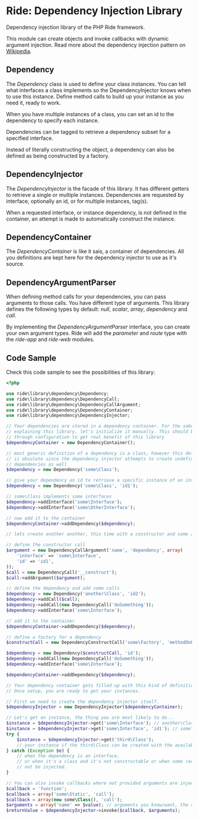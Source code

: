 # Ride: Dependency Injection Library

Dependency injection library of the PHP Ride framework.

This module can create objects and invoke callbacks with dynamic argument injection.
Read more about the dependency injection pattern on [Wikipedia](https://en.wikipedia.org/wiki/Dependency_injection).

## Dependency

The _Dependency_ class is used to define your class instances. 
You can tell what interfaces a class implements so the DependencyInjector knows when to use this instance.
Define method calls to build up your instance as you need it, ready to work.

When you have multiple instances of a class, you can set an id to the dependency to specify each instance.

Dependencies can be tagged to retrieve a dependency subset for a specified interface.

Instead of literally constructing the object, a dependency can also be defined as being constructed by a factory.

## DependencyInjector

The _DependencyInjector_ is the facade of this library.
It has different getters to retrieve a single or multiple instances.
Dependencies are requested by interface, optionally an id, or for multiple instances, tag(s).

When a requested interface, or instance dependency, is not defined in the container, an attempt is made to automatically construct the instance.

## DependencyContainer

The _DependencyContainer_ is like it sais, a container of dependencies.
All you definitions are kept here for the dependency injector to use as it's source.

## DependencyArgumentParser

When defining method calls for your dependencies, you can pass arguments to those calls.
You have different type of arguments.
This library defines the following types by default: _null_, _scalar_, _array_, _dependency_ and _call_.

By implementing the _DependencyArgumentParser_ interface, you can create your own argument types.
Ride will add the _parameter_ and _route_ type with the _ride-app_ and _ride-web_ modules.

## Code Sample

Check this code sample to see the possibilities of this library:

```php
<?php

use ride\library\dependency\Dependency;
use ride\library\dependency\DependencyCall;
use ride\library\dependency\DependencyCallArgument;
use ride\library\dependency\DependencyContainer;
use ride\library\dependency\DependencyInjector;

// Your dependencies are stored in a dependency container. For the sake of
// explaining this library, let's initialize it manually. This should be done
// through configuration to get real benefit of this library
$dependencyContainer = new DependencyContainer();

// most generic definition of a dependency is a class, however this definition 
// is obsulete since the dependency injector attempts to create undefined 
// dependencies as well
$dependency = new Dependency('some\Class');

// give your dependency an id to retrieve a specific instance of an interface
$dependency = new Dependency('some\Class', 'id1');

// some\Class implements some interfaces
$dependency->addInterface('some\Interface');
$dependency->addInterface('some\OtherInterface');

// now add it to the container
$dependencyContainer->addDependency($dependency);

// lets create another another, this time with a constructor and some action

// define the constructor call
$argument = new DependencyCallArgument('name', 'dependency', array(
    'interface' => 'some\Interface', 
    'id' => 'id1',
));
$call = new DependencyCall('__construct');
$call->addArgument($argument);

// define the dependency and add some calls
$dependency = new Dependency('another\Class', 'id2');
$dependency->addCall($call);
$dependency->addCall(new DependencyCall('doSomething'));
$dependency->addInterface('some\Interface');

// add it to the container
$dependencyContainer->addDependency($dependency);

// define a factory for a dependency
$constructCall = new DependencyConstructCall('some\Factory', 'methodOnFactory');

$dependency = new Dependency($constructCall, 'id');
$dependency->addCall(new DependencyCall('doSomething'));
$dependency->addInterface('some\Interface');

$dependencyContainer->addDependency($dependency);

// Your dependency container gets filled up with this kind of definitions.
// Once setup, you are ready to get your instances.

// First we need to create the dependency injector itself.
$dependencyInjector = new DependencyInjector($dependencyContainer);

// Let's get an instance, the thing you are most likely to do...
$instance = $dependencyInjector->get('some\Interface'); // another\Class since it's last defined
$instance = $dependencyInjector->get('some\Interface', 'id1'); // some\Class
try {
    $instance = $dependencyInjector->get('third\Class');
    // your instance if the third\Class can be created with the available dependencies
} catch (Exception $e) {
    // when the dependency is an interface,
    // or when it's a class and it's not constructable or when some required arguments could
    // not be injected.
}

// You can also invoke callbacks where not provided arguments are injected if possible
$callback = 'function';
$callback = array('some\Static', 'call');
$callback = array(new some\Class(), 'call');
$arguments = array('name' => $value); // arguments you know/want, the rest will be injected
$returnValue = $dependencyInjector->invoke($callback, $arguments);
```

